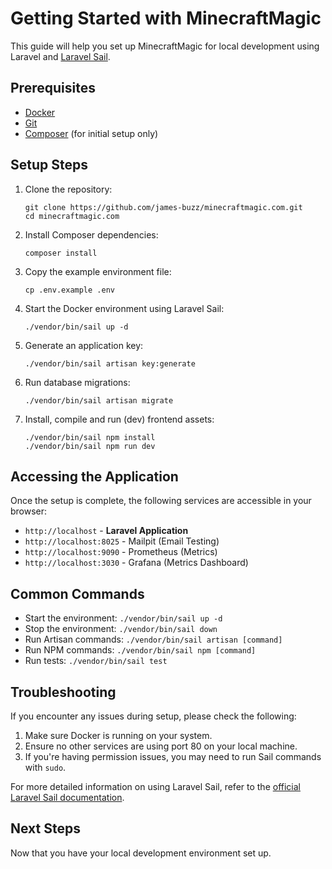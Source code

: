 # Getting Started with MinecraftMagic

This guide will help you set up MinecraftMagic for local development using Laravel and [Laravel Sail](https://laravel.com/docs/11.x/sail).

## Prerequisites

- [Docker](https://www.docker.com/products/docker-desktop)
- [Git](https://git-scm.com/downloads)
- [Composer](https://getcomposer.org/download/) (for initial setup only)

## Setup Steps

1. Clone the repository:
   ```
   git clone https://github.com/james-buzz/minecraftmagic.com.git
   cd minecraftmagic.com
   ```

2. Install Composer dependencies:
   ```
   composer install
   ```

3. Copy the example environment file:
   ```
   cp .env.example .env
   ```

4. Start the Docker environment using Laravel Sail:
   ```
   ./vendor/bin/sail up -d
   ```

5. Generate an application key:
   ```
   ./vendor/bin/sail artisan key:generate
   ```

6. Run database migrations:
   ```
   ./vendor/bin/sail artisan migrate
   ```

7. Install, compile and run (dev) frontend assets:
   ```
   ./vendor/bin/sail npm install
   ./vendor/bin/sail npm run dev
   ```

## Accessing the Application

Once the setup is complete, the following services are accessible in your browser:

* `http://localhost` - **Laravel Application**
* `http://localhost:8025` - Mailpit (Email Testing)
* `http://localhost:9090` - Prometheus (Metrics)
* `http://localhost:3030` - Grafana (Metrics Dashboard)

## Common Commands

- Start the environment: `./vendor/bin/sail up -d`
- Stop the environment: `./vendor/bin/sail down`
- Run Artisan commands: `./vendor/bin/sail artisan [command]`
- Run NPM commands: `./vendor/bin/sail npm [command]`
- Run tests: `./vendor/bin/sail test`

## Troubleshooting

If you encounter any issues during setup, please check the following:

1. Make sure Docker is running on your system.
2. Ensure no other services are using port 80 on your local machine.
3. If you're having permission issues, you may need to run Sail commands with `sudo`.

For more detailed information on using Laravel Sail, refer to the [official Laravel Sail documentation](https://laravel.com/docs/sail).

## Next Steps

Now that you have your local development environment set up.

